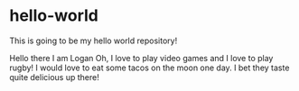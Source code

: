 # hello-world
This is going to be my hello world repository! 

Hello there I am Logan Oh, I love to play video games and I love to play rugby!
I would love to eat some tacos on the moon one day. I bet they taste quite delicious up there!


